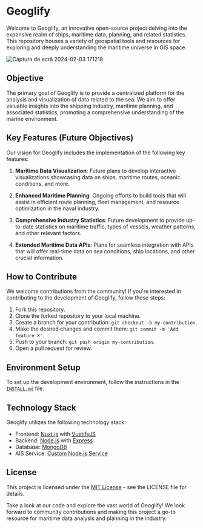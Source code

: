 # Geoglify

Welcome to Geoglify, an innovative open-source project delving into the expansive realm of ships, maritime data, planning, and related statistics. This repository houses a variety of geospatial tools and resources for exploring and deeply understanding the maritime universe in GIS space.

![Captura de ecrã 2024-02-03 171218](https://github.com/geoglify/geoglify/assets/4217810/a0fea097-cf8a-4281-b04f-e6e2f9e742a0)

## Objective

The primary goal of Geoglify is to provide a centralized platform for the analysis and visualization of data related to the sea. We aim to offer valuable insights into the shipping industry, maritime planning, and associated statistics, promoting a comprehensive understanding of the marine environment.

## Key Features (Future Objectives)

Our vision for Geoglify includes the implementation of the following key features:

1. **Maritime Data Visualization**: Future plans to develop interactive visualizations showcasing data on ships, maritime routes, oceanic conditions, and more.

2. **Enhanced Maritime Planning**: Ongoing efforts to build tools that will assist in efficient route planning, fleet management, and resource optimization in the naval industry.

3. **Comprehensive Industry Statistics**: Future development to provide up-to-date statistics on maritime traffic, types of vessels, weather patterns, and other relevant factors.

4. **Extended Maritime Data APIs**: Plans for seamless integration with APIs that will offer real-time data on sea conditions, ship locations, and other crucial information.

## How to Contribute

We welcome contributions from the community! If you're interested in contributing to the development of Geoglify, follow these steps:

1. Fork this repository.
2. Clone the forked repository to your local machine.
3. Create a branch for your contribution: `git checkout -b my-contribution`.
4. Make the desired changes and commit them: `git commit -m 'Add feature X'`.
5. Push to your branch: `git push origin my-contribution`.
6. Open a pull request for review.

## Environment Setup

To set up the development environment, follow the instructions in the [`INSTALL.md`](INSTALL.md) file.

## Technology Stack

Geoglify utilizes the following technology stack:

- Frontend: [Nuxt.js](https://nuxtjs.org/) with [VuetifyJS](https://vuetifyjs.com/en/)
- Backend: [Node.js](https://nodejs.org/) with [Express](https://expressjs.com/)
- Database: [MongoDB](https://www.mongodb.com/)
- AIS Service: [Custom Node.js Service](https://aisstream.io/)

## License

This project is licensed under the [MIT License](LICENSE) - see the LICENSE file for details.

Take a look at our code and explore the vast world of Geoglify! We look forward to community contributions and making this project a go-to resource for maritime data analysis and planning in the industry.

